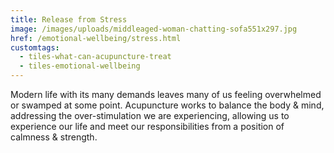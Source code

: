 ```yaml
---
title: Release from Stress
image: /images/uploads/middleaged-woman-chatting-sofa551x297.jpg
href: /emotional-wellbeing/stress.html
customtags:
  - tiles-what-can-acupuncture-treat
  - tiles-emotional-wellbeing
---
```

Modern life with its many demands leaves many of us feeling overwhelmed or swamped at some point. Acupuncture works to balance the body & mind, addressing the over-stimulation we are experiencing, allowing us to experience our life and meet our responsibilities from a position of calmness & strength.
